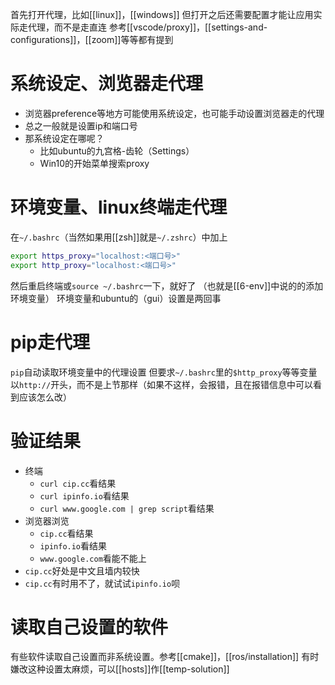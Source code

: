 首先打开代理，比如[[linux]]，[[windows]]
但打开之后还需要配置才能让应用实际走代理，而不是走直连
参考[[vscode/proxy]]，[[settings-and-configurations]]，[[zoom]]等等都有提到
# 系统设定、浏览器走代理
- 浏览器preference等地方可能使用系统设定，也可能手动设置浏览器走的代理
- 总之一般就是设置ip和端口号
- 那系统设定在哪呢？
  - 比如ubuntu的九宫格-齿轮（Settings）
  - Win10的开始菜单搜索proxy
# 环境变量、linux终端走代理
在`~/.bashrc`（当然如果用[[zsh]]就是`~/.zshrc`）中加上
```sh
export https_proxy="localhost:<端口号>"
export http_proxy="localhost:<端口号>"
```
然后重启终端或`source ~/.bashrc`一下，就好了
（也就是[[6-env]]中说的的添加环境变量）
环境变量和ubuntu的（gui）设置是两回事
# pip走代理
`pip`自动读取环境变量中的代理设置
但要求`~/.bashrc`里的`$http_proxy`等等变量以`http://`开头，而不是上节那样（如果不这样，会报错，且在报错信息中可以看到应该怎么改）
# 验证结果
- 终端
  - `curl cip.cc`看结果
  - `curl ipinfo.io`看结果
  - `curl www.google.com | grep script`看结果
- 浏览器浏览
  - `cip.cc`看结果
  - `ipinfo.io`看结果
  - `www.google.com`看能不能上
- `cip.cc`好处是中文且墙内较快
- `cip.cc`有时用不了，就试试`ipinfo.io`呗
# 读取自己设置的软件
有些软件读取自己设置而非系统设置。参考[[cmake]]，[[ros/installation]]
有时嫌改这种设置太麻烦，可以[[hosts]]作[[temp-solution]]
